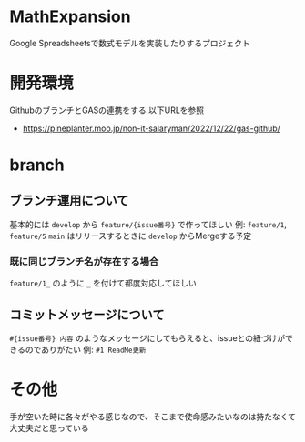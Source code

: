 # MathExpansion
Google Spreadsheetsで数式モデルを実装したりするプロジェクト

# 開発環境
GithubのブランチとGASの連携をする
以下URLを参照
- https://pineplanter.moo.jp/non-it-salaryman/2022/12/22/gas-github/

# branch
## ブランチ運用について
基本的には `develop` から `feature/{issue番号}` で作ってほしい
例: `feature/1`, `feature/5`
`main` はリリースするときに `develop` からMergeする予定

### 既に同じブランチ名が存在する場合
`feature/1_` のように `_` を付けて都度対応してほしい

## コミットメッセージについて
`#{issue番号} 内容` のようなメッセージにしてもらえると、issueとの紐づけができるのでありがたい
例: `#1 ReadMe更新`


# その他
手が空いた時に各々がやる感じなので、そこまで使命感みたいなのは持たなくて大丈夫だと思っている